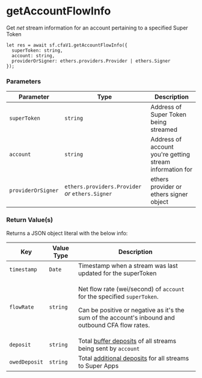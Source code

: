 # getAccountFlowInfo

Get _net_ stream information for an account pertaining to a specified Super Token

```
let res = await sf.cfaV1.getAccountFlowInfo({
  superToken: string,
  account: string,
  providerOrSigner: ethers.providers.Provider | ethers.Signer
});
```

### Parameters

| Parameter          | Type                                             | Description                                              |
| ------------------ | ------------------------------------------------ | -------------------------------------------------------- |
| `superToken`       | `string`                                         | Address of Super Token being streamed                    |
| `account`          | `string`                                         | Address of account you're getting stream information for |
| `providerOrSigner` | `ethers.providers.Provider` _or_ `ethers.Signer` | ethers provider or ethers signer object                  |

### Return Value(s)

Returns a JSON object literal with the below info:

| Key           | Value Type | Description                                                                                                                                                                                                          |
| ------------- | ---------- | -------------------------------------------------------------------------------------------------------------------------------------------------------------------------------------------------------------------- |
| `timestamp`   | `Date`     | Timestamp when a stream was last updated for the superToken                                                                                                                                                          |
| `flowRate`    | `string`   | <p>Net flow rate (wei/second) of <code>account</code> for the specified <code>superToken</code>. </p><p></p><p>Can be positive or negative as it's the sum of the account's inbound and outbound CFA flow rates.</p> |
| `deposit`     | `string`   | Total [buffer deposits](https://docs.superfluid.finance/superfluid/protocol-overview/in-depth-overview/super-agreements/constant-flow-agreement-cfa#buffer) of all streams being sent by `account`                   |
| `owedDeposit` | `string`   | Total [additional deposits](https://docs.superfluid.finance/superfluid/sentinels/liquidations-and-toga#liquidation-and-solvency) for all streams to Super Apps                                                       |

